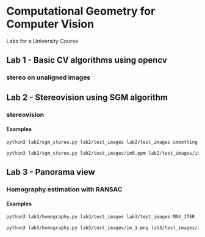 # Computational Geometry for Computer Vision
Labs for a University Course     

## Lab 1 - Basic CV algorithms using opencv
### stereo on unaligned images
## Lab 2 - Stereovision using SGM algorithm
### stereovision
#### Examples
```bash
python3 lab2/sgm_stereo.py lab2/test_images lab2/test_images smoothing coefficient min_dx max_dx min_dy max_dy

python3 lab2/sgm_stereo.py lab2/test_images/im0.ppm lab2/test_images/im1.ppm 3 0 20 0 0
```
## Lab 3 - Panorama view
### Homography estimation with RANSAC
#### Examples
```bash
python3 lab3/homography.py lab3/test_images lab3/test_images MAX_ITER  PATH_OUT_IMG

python3 lab3/homography.py lab3/test_images/im_1.png lab3/test_images/im_2.png 2000 lab3/test_images/out.png
```

